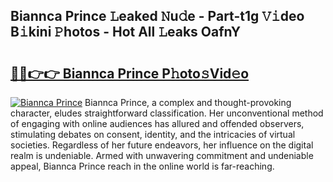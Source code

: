 ## Biannca Prince 𝙻eaked 𝙽u𝚍e - Part-t1g 𝚅𝚒deo B𝚒kini 𝙿hotos - Hot All 𝙻eaks OafnY

# <h2><a href="http://ld439ga.urlbe.top/?page=Biannca+Prince">🔗🔗👉👉 Biannca Prince P𝚑oto𝚜Vid𝚎o</a></h2>

[![Biannca Prince](https://i.imgur.com/eBuTRDB.gif)](http://ld439ga.urlbe.top/?page=Biannca+Prince)
Biannca Prince, a complex and thought-provoking character, eludes straightforward classification. Her unconventional method of engaging with online audiences has allured and offended observers, stimulating debates on consent, identity, and the intricacies of virtual societies. Regardless of her future endeavors, her influence on the digital realm is undeniable. Armed with unwavering commitment and undeniable appeal, Biannca Prince reach in the online world is far-reaching.
